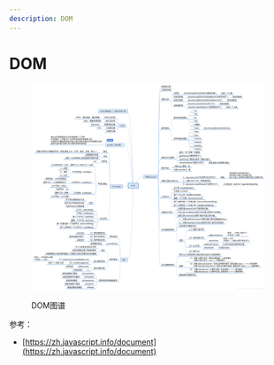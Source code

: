 ```yaml
---
description: DOM
---
```


# DOM

<figure><img src="../../../.gitbook/assets/dom.png" alt=""><figcaption><p>DOM图谱</p></figcaption></figure>

参考：

* [https://zh.javascript.info/document](https://zh.javascript.info/document)
